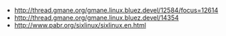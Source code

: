   * http://thread.gmane.org/gmane.linux.bluez.devel/12584/focus=12614
  * http://thread.gmane.org/gmane.linux.bluez.devel/14354
  * http://www.pabr.org/sixlinux/sixlinux.en.html
